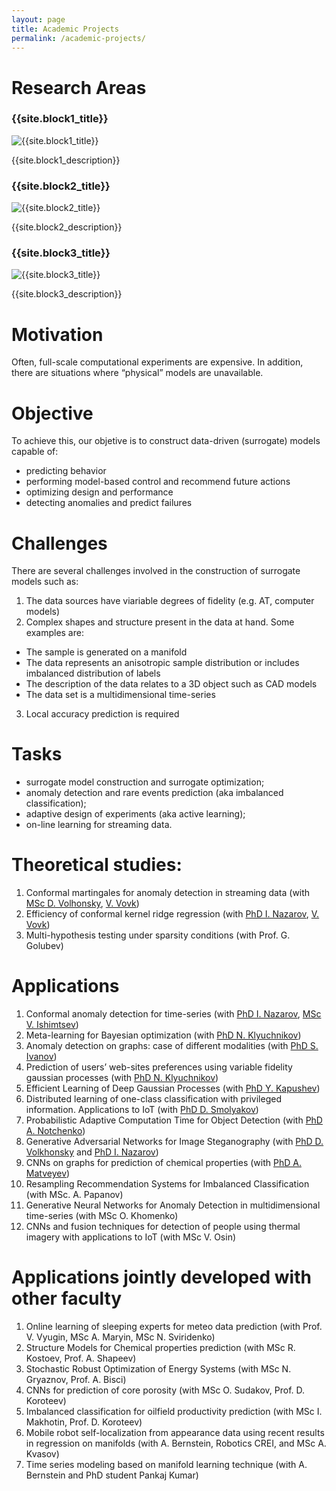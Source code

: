 ```yaml
---
layout: page
title: Academic Projects
permalink: /academic-projects/
---
```


<h1>Research Areas</h1>
  <div class="user">
    <div class="tech">
      <h3>{{site.block1_title}}</h3>
      <img alt="{{site.block1_title}}" src="{{ "/assets/img/adase_1.png" | prepend: site.baseurl }}" />
      <p>{{site.block1_description}}</p>
    </div>
    <div class="tech">
      <h3>{{site.block2_title}}</h3>
      <img alt="{{site.block2_title}}" src="{{ "/assets/img/adase_2.png" | prepend: site.baseurl }}" />
      <p>{{site.block2_description}}</p>
    </div>
    <div class="tech">
      <h3>{{site.block3_title}}</h3>
      <img alt="{{site.block3_title}}" src="{{ "/assets/img/adase_3.png" | prepend: site.baseurl }}" />
      <p>{{site.block3_description}}</p>
    </div>
</div>

# Motivation
Often, full-scale computational experiments are expensive. In addition, there are situations where “physical” models are unavailable.

# Objective
To achieve this, our objetive is to construct data-driven (surrogate) models capable of:
- predicting behavior
- performing model-based control and recommend future actions
- optimizing design and performance
- detecting anomalies and predict failures

# Challenges
There are several challenges involved in the construction of surrogate models such as:
1. The data sources have viariable degrees of fidelity (e.g. AT, computer models)
2. Complex shapes and structure present in the data at hand. Some examples are:
- The sample is generated on a manifold
- The data represents an anisotropic sample distribution or includes imbalanced distribution of labels
- The description of the data relates to a 3D object such as CAD models
- The data set is a multidimensional time-series
3. Local accuracy prediction is required

# Tasks
- surrogate model construction and surrogate optimization;
- anomaly detection and rare events prediction (aka imbalanced classification);
- adaptive design of experiments (aka active learning);
- on-line learning for streaming data.

# Theoretical studies:
1. Conformal martingales for anomaly detection in streaming data (with [MSc D. Volhonsky](/staff/DenisVolkhonsky/), [V. Vovk](http://www.vovk.net/))
2. Efficiency of conformal kernel ridge regression (with [PhD I. Nazarov](/staff/IvanNazarov/), [V. Vovk](http://www.vovk.net/))
3. Multi-hypothesis testing under sparsity conditions (with Prof. G. Golubev)

# Applications
1. Conformal anomaly detection for time-series (with [PhD I. Nazarov](/staff/IvanNazarov/), [MSc V. Ishimtsev](/staff/VladislavIshimtsev))
2. Meta-learning for Bayesian optimization (with [PhD N. Klyuchnikov](/staff/NikitaKlyuchnikov/))
3. Anomaly detection on graphs: case of different modalities (with [PhD S. Ivanov](/stuff/SergeyIvanov/))
4. Prediction of users’ web-sites preferences using variable fidelity gaussian processes (with [PhD N. Klyuchnikov](/staff/NikitaKlyuchnikov/))
5. Efficient Learning of Deep Gaussian Processes (with [PhD Y. Kapushev](/staff/YermekKapushev/))
6. Distributed learning of one-class classification with privileged information. Applications to IoT (with [PhD D. Smolyakov](/staff/DmitrySmolyakov/))
7. Probabilistic Adaptive Computation Time for Object Detection (with [PhD A. Notchenko](/staff/AlexanderNotchenko/))
8. Generative Adversarial Networks for Image Steganography (with [PhD D. Volkhonsky](/staff/DenisVolkhonsky/) and [PhD I. Nazarov](/staff/IvanNazarov/))
9. CNNs on graphs for prediction of chemical properties (with [PhD A. Matveyev](/staff/AlbertMatveyev/))
10. Resampling Recommendation Systems for Imbalanced Classification (with MSc. A. Papanov)
11. Generative Neural Networks for Anomaly Detection in multidimensional time-series (with MSc O. Khomenko)
12. CNNs and fusion techniques for detection of people using thermal imagery with applications to IoT (with MSc V. Osin)


# Applications jointly developed with other faculty
1. Online learning of sleeping experts for meteo data prediction (with Prof. V. Vyugin, MSc A. Maryin, MSc N. Sviridenko)
2. Structure Models for Chemical properties prediction (with MSc R. Kostoev, Prof. A. Shapeev)
3. Stochastic Robust Optimization of Energy Systems (with MSc N. Gryaznov, Prof. A. Bisci)
4. CNNs for prediction of core porosity (with MSc O. Sudakov, Prof. D. Koroteev)
5. Imbalanced classification for oilfield productivity prediction (with MSc I. Makhotin, Prof. D. Koroteev)
6. Mobile robot self-localization from appearance data using recent results in regression on manifolds (with A. Bernstein, Robotics CREI, and MSc A. Kvasov)
7. Time series modeling based on manifold learning technique (with A. Bernstein and PhD student Pankaj Kumar)
